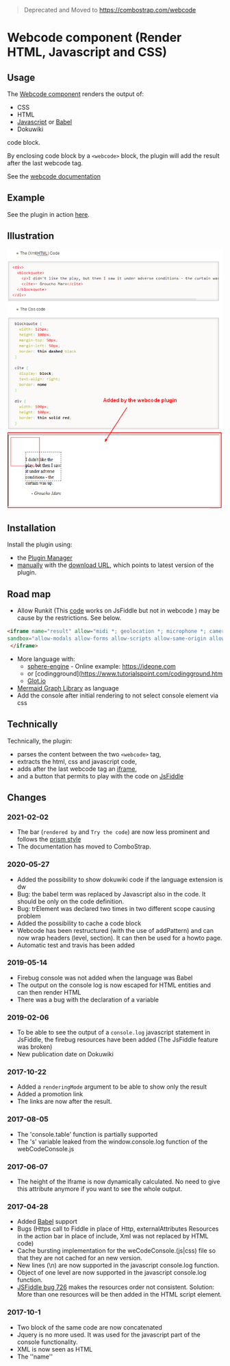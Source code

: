 >
> Deprecated and Moved to https://combostrap.com/webcode
>

# Webcode component (Render HTML, Javascript and CSS)

## Usage

The [Webcode component](https://combostrap.com/webcode)  renders the output of:

  * CSS
  * HTML
  * [Javascript](#javascript) or [Babel](#babel)
  * Dokuwiki

code block.

By enclosing code block by a `<webcode>` block, the plugin will add the result after the last webcode tag.

See the [webcode documentation](https://combostrap.com/webcode)

## Example

See the plugin in action [here](https://combostrap.com/webcode).

## Illustration

![The illustration](images/webcode_plugin_illustration.png "Webcode Illustration")

## Installation

Install the plugin using:

  * the [Plugin Manager](https://www.dokuwiki.org/plugin:plugin)
  * [manually](https://www.dokuwiki.org/plugin:Plugins) with the [download URL](http://github.com/gerardnico/dokuwiki-plugin-webcode/zipball/master), which points to latest version of the plugin.



## Road map

  * Allow Runkit (This [code](https://gerardnico.com/web/javascript/node/script#browser) works on JsFiddle but not in webcode ) may be cause by the restrictions. See below.
```html
<iframe name="result" allow="midi *; geolocation *; microphone *; camera *; encrypted-media *;"
sandbox="allow-modals allow-forms allow-scripts allow-same-origin allow-popups allow-top-navigation-by-user-activation" allowfullscreen="" allowpaymentrequest="" frameborder="0" src="">
 </iframe>
```
  * More language with:
     * [sphere-engine](https://developer.sphere-engine.com/api/compilers) - Online example: https://ideone.com
     * or [codingground](https://www.tutorialspoint.com/codingground.htm
     * [Glot.io](https://github.com/prasmussen/glot)
  * [Mermaid Graph Library](https://mermaidjs.github.io) as language
  * Add the console after initial rendering to not select console element via css

## Technically

Technically, the plugin:

  * parses the content between the two `<webcode>` tag,
  * extracts the html, css and javascript code,
  * adds after the last webcode tag an [iframe](https://docs.webplatform.org/wiki/html/elements/iframe),
  * and a button that permits to play with the code on [JsFiddle](https://jsfiddle.net)


## Changes

### 2021-02-02

  * The bar (`rendered by` and `Try the code`) are now less prominent and follows the [prism style](https://prismjs.com/plugins/toolbar/)
  * The documentation has moved to ComboStrap.

### 2020-05-27

  * Added the possibility to show dokuwiki code if the language extension is dw
  * Bug: the babel term was replaced by Javascript also in the code. It should be only on the code definition.
  * Bug: trElement was declared two times in two different scope causing problem
  * Added the possibility to cache a code block
  * Webcode has been restructured (with the use of addPattern) and can now wrap headers (level, section). It can then be used for a howto page.
  * Automatic test and travis has been added

### 2019-05-14

  * Firebug console was not added when the language was Babel
  * The output on the console log is now escaped for HTML entities and can then render HTML
  * There was a bug with the declaration of a variable

### 2019-02-06

  * To be able to see the output of a `console.log` javascript statement in JsFiddle, the firebug resources have been added (The JsFiddle feature was broken)
  * New publication date on Dokuwiki

### 2017-10-22

  * Added a `renderingMode` argument to be able to show only the result
  * Added a promotion link
  * The links are now after the result.
### 2017-08-05

  * The 'console.table' function is partially supported
  * The 's' variable leaked from the window.console.log function of the webCodeConsole.js

### 2017-06-07

  * The height of the Iframe is now dynamically calculated. No need to give this attribute anymore if you want to see the whole output.

### 2017-04-28

  * Added [Babel](https://babeljs.io/) support
  * Bugs (Https call to Fiddle in place of Http, externalAttributes Resources in the action bar in place of include, Xml was not replaced by HTML code)
  * Cache bursting implementation for the weCodeConsole.(js|css) file so that they are not cached for an new version.
  * New lines (\n) are now supported in the javascript console.log function.
  * Object of one level are now supported in the javascript console.log function.
  * [JSFiddle bug 726](https://github.com/jsfiddle/jsfiddle-issues/issues/726) makes the resources order not consistent. Solution: More than one resources will be then added in the HTML script element.
### 2017-10-1
  * Two block of the same code are now concatenated
  * Jquery is no more used. It was used for the javascript part of the console functionality.
  * XML is now seen as HTML
  * The ''name''

